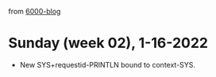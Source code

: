 from [6000-blog](../../../6000-blog.md)
# Sunday (week 02), 1-16-2022

- New SYS+requestid-PRINTLN bound to context-SYS.